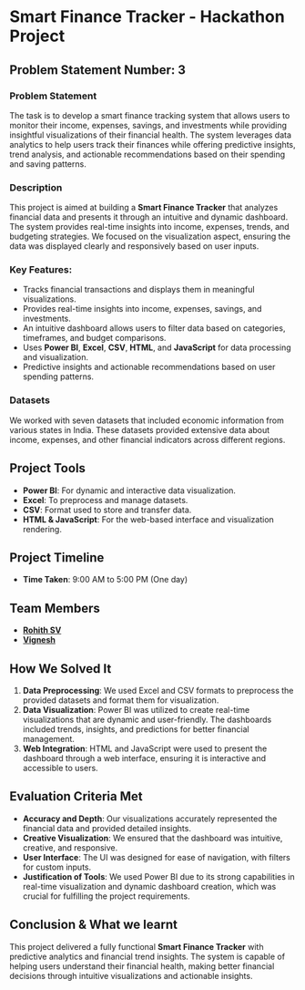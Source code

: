 # Smart Finance Tracker - Hackathon Project

## Problem Statement Number: 3

### Problem Statement
The task is to develop a smart finance tracking system that allows users to monitor their income, expenses, savings, and investments while providing insightful visualizations of their financial health. The system leverages data analytics to help users track their finances while offering predictive insights, trend analysis, and actionable recommendations based on their spending and saving patterns.

### Description
This project is aimed at building a **Smart Finance Tracker** that analyzes financial data and presents it through an intuitive and dynamic dashboard. The system provides real-time insights into income, expenses, trends, and budgeting strategies. We focused on the visualization aspect, ensuring the data was displayed clearly and responsively based on user inputs.

### Key Features:
- Tracks financial transactions and displays them in meaningful visualizations.
- Provides real-time insights into income, expenses, savings, and investments.
- An intuitive dashboard allows users to filter data based on categories, timeframes, and budget comparisons.
- Uses **Power BI**, **Excel**, **CSV**, **HTML**, and **JavaScript** for data processing and visualization.
- Predictive insights and actionable recommendations based on user spending patterns.
  
### Datasets
We worked with seven datasets that included economic information from various states in India. These datasets provided extensive data about income, expenses, and other financial indicators across different regions.

## Project Tools

- **Power BI**: For dynamic and interactive data visualization.
- **Excel**: To preprocess and manage datasets.
- **CSV**: Format used to store and transfer data.
- **HTML & JavaScript**: For the web-based interface and visualization rendering.

## Project Timeline

- **Time Taken**: 9:00 AM to 5:00 PM (One day)

## Team Members

- [**Rohith SV**](mailto:rohith.22ads@sonatech.ac.in)
- [**Vignesh**](mailto:vignesh.22ads@sonatech.ac.in)

## How We Solved It

1. **Data Preprocessing**: We used Excel and CSV formats to preprocess the provided datasets and format them for visualization.
2. **Data Visualization**: Power BI was utilized to create real-time visualizations that are dynamic and user-friendly. The dashboards included trends, insights, and predictions for better financial management.
3. **Web Integration**: HTML and JavaScript were used to present the dashboard through a web interface, ensuring it is interactive and accessible to users.

## Evaluation Criteria Met

- **Accuracy and Depth**: Our visualizations accurately represented the financial data and provided detailed insights.
- **Creative Visualization**: We ensured that the dashboard was intuitive, creative, and responsive.
- **User Interface**: The UI was designed for ease of navigation, with filters for custom inputs.
- **Justification of Tools**: We used Power BI due to its strong capabilities in real-time visualization and dynamic dashboard creation, which was crucial for fulfilling the project requirements.

## Conclusion & What we learnt

This project delivered a fully functional **Smart Finance Tracker** with predictive analytics and financial trend insights. The system is capable of helping users understand their financial health, making better financial decisions through intuitive visualizations and actionable insights.

